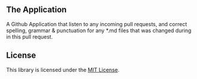 ## The Application

A Github Application that listen to any incoming pull requests, and correct spelling, grammar & punctuation for any *.md files that was changed during in this pull request.

## License

This library is licensed under the [MIT License](./LICENSE).
